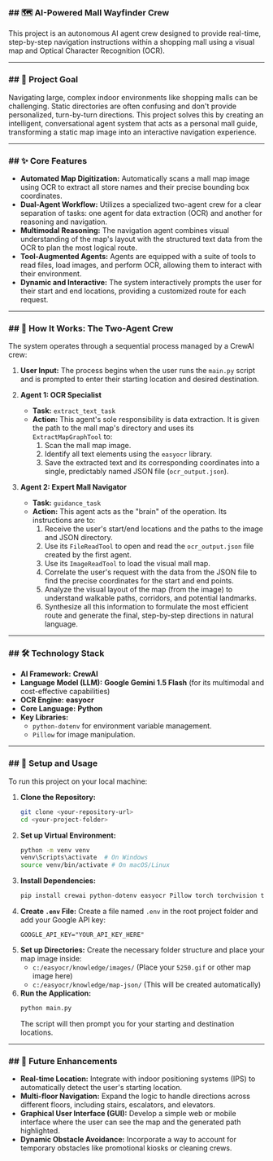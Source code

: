### \#\# 🗺️ AI-Powered Mall Wayfinder Crew

This project is an autonomous AI agent crew designed to provide real-time, step-by-step navigation instructions within a shopping mall using a visual map and Optical Character Recognition (OCR).

-----

### \#\# 🎯 Project Goal

Navigating large, complex indoor environments like shopping malls can be challenging. Static directories are often confusing and don't provide personalized, turn-by-turn directions. This project solves this by creating an intelligent, conversational agent system that acts as a personal mall guide, transforming a static map image into an interactive navigation experience.

-----

### \#\# ✨ Core Features

  * **Automated Map Digitization:** Automatically scans a mall map image using OCR to extract all store names and their precise bounding box coordinates.
  * **Dual-Agent Workflow:** Utilizes a specialized two-agent crew for a clear separation of tasks: one agent for data extraction (OCR) and another for reasoning and navigation.
  * **Multimodal Reasoning:** The navigation agent combines visual understanding of the map's layout with the structured text data from the OCR to plan the most logical route.
  * **Tool-Augmented Agents:** Agents are equipped with a suite of tools to read files, load images, and perform OCR, allowing them to interact with their environment.
  * **Dynamic and Interactive:** The system interactively prompts the user for their start and end locations, providing a customized route for each request.

-----

### \#\# 🤖 How It Works: The Two-Agent Crew

The system operates through a sequential process managed by a CrewAI crew:

1.  **User Input:** The process begins when the user runs the `main.py` script and is prompted to enter their starting location and desired destination.

2.  **Agent 1: OCR Specialist**

      * **Task:** `extract_text_task`
      * **Action:** This agent's sole responsibility is data extraction. It is given the path to the mall map's directory and uses its `ExtractMapGraphTool` to:
        1.  Scan the mall map image.
        2.  Identify all text elements using the `easyocr` library.
        3.  Save the extracted text and its corresponding coordinates into a single, predictably named JSON file (`ocr_output.json`).

3.  **Agent 2: Expert Mall Navigator**

      * **Task:** `guidance_task`
      * **Action:** This agent acts as the "brain" of the operation. Its instructions are to:
        1.  Receive the user's start/end locations and the paths to the image and JSON directory.
        2.  Use its `FileReadTool` to open and read the `ocr_output.json` file created by the first agent.
        3.  Use its `ImageReadTool` to load the visual mall map.
        4.  Correlate the user's request with the data from the JSON file to find the precise coordinates for the start and end points.
        5.  Analyze the visual layout of the map (from the image) to understand walkable paths, corridors, and potential landmarks.
        6.  Synthesize all this information to formulate the most efficient route and generate the final, step-by-step directions in natural language.

-----

### \#\# 🛠️ Technology Stack

  * **AI Framework:** **CrewAI**
  * **Language Model (LLM):** **Google Gemini 1.5 Flash** (for its multimodal and cost-effective capabilities)
  * **OCR Engine:** **easyocr**
  * **Core Language:** **Python**
  * **Key Libraries:**
      * `python-dotenv` for environment variable management.
      * `Pillow` for image manipulation.

-----

### \#\# 🚀 Setup and Usage

To run this project on your local machine:

1.  **Clone the Repository:**
    ```bash
    git clone <your-repository-url>
    cd <your-project-folder>
    ```
2.  **Set up Virtual Environment:**
    ```bash
    python -m venv venv
    venv\Scripts\activate  # On Windows
    source venv/bin/activate # On macOS/Linux
    ```
3.  **Install Dependencies:**
    ```bash
    pip install crewai python-dotenv easyocr Pillow torch torchvision torchaudio
    ```
4.  **Create `.env` File:** Create a file named `.env` in the root project folder and add your Google API key:
    ```
    GOOGLE_API_KEY="YOUR_API_KEY_HERE"
    ```
5.  **Set up Directories:** Create the necessary folder structure and place your map image inside:
      * `c:/easyocr/knowledge/images/` (Place your `5250.gif` or other map image here)
      * `c:/easyocr/knowledge/map-json/` (This will be created automatically)
6.  **Run the Application:**
    ```bash
    python main.py
    ```
    The script will then prompt you for your starting and destination locations.

-----

### \#\# 🔮 Future Enhancements

  * **Real-time Location:** Integrate with indoor positioning systems (IPS) to automatically detect the user's starting location.
  * **Multi-floor Navigation:** Expand the logic to handle directions across different floors, including stairs, escalators, and elevators.
  * **Graphical User Interface (GUI):** Develop a simple web or mobile interface where the user can see the map and the generated path highlighted.
  * **Dynamic Obstacle Avoidance:** Incorporate a way to account for temporary obstacles like promotional kiosks or cleaning crews.
